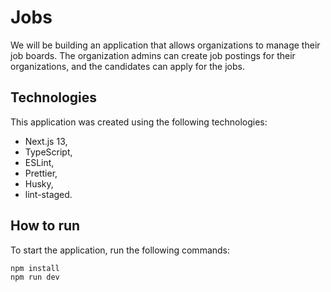 # Jobs

We will be building an application that allows organizations to manage their job boards. The organization admins can create job postings for their organizations, and the candidates can apply for the jobs.

## Technologies

This application was created using the following technologies:

- Next.js 13,
- TypeScript,
- ESLint,
- Prettier,
- Husky,
- lint-staged.

## How to run

To start the application, run the following commands:

```cmd
npm install
npm run dev
```
